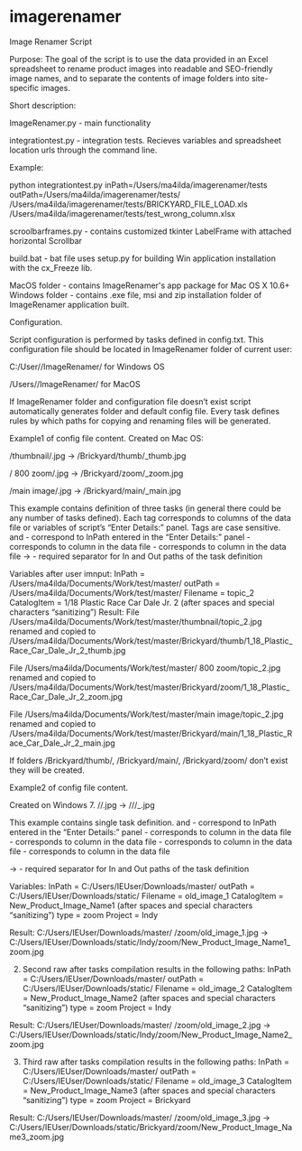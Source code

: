 imagerenamer
============

Image Renamer Script

Purpose: The goal of the script is to use the data provided in an Excel spreadsheet to rename product images into readable and SEO-friendly image names, and to separate the contents of image folders into site-specific images.


Short description:

ImageRenamer.py - main functionality

integrationtest.py - integration tests. Recieves variables and spreadsheet location urls through the command line. 

Example:

python integrationtest.py inPath=/Users/ma4ilda/imagerenamer/tests outPath=/Users/ma4ilda/imagerenamer/tests/ /Users/ma4ilda/imagerenamer/tests/BRICKYARD_FILE_LOAD.xls /Users/ma4ilda/imagerenamer/tests/test_wrong_column.xlsx

scroolbarframes.py - contains customized tkinter LabelFrame with attached horizontal Scrollbar

build.bat - bat file uses setup.py for building Win application installation with the cx_Freeze lib.

MacOS folder - contains ImageRenamer's app package for Mac OS X 10.6+
Windows folder - contains .exe file, msi and zip installation folder of ImageRenamer application built.

Configuration.

Script configuration is performed by tasks defined in config.txt. This configuration file should be located in ImageRenamer folder of current user:

C:/User/<current user folder>/ImageRenamer/ for Windows OS

/Users/<current user>/ImageRenamer/ for MacOS


If ImageRenamer folder and configuration file doesn’t exist script automatically generates folder and default config file.
Every task defines rules by which paths for copying and renaming files will be generated.

Example1 of config file content. Created on Mac OS:

<inPath>/thumbnail/<Filename>.jpg -> <outPath>/Brickyard/thumb/<CatalogItem>_thumb.jpg

<inPath>/ 800 zoom/<Filename>.jpg -> <outPath>/Brickyard/zoom/<CatalogItem>_zoom.jpg

<inPath>/main image/<Filename>.jpg -> <outPath>/Brickyard/main/<CatalogItem>_main.jpg

This example contains definition of three tasks (in general there could be any number of tasks defined). Each tag corresponds to columns of the data file or variables of script’s “Enter Details:” panel. Tags are case sensitive. 
<inPath> and <outPath>- correspond to InPath entered in the “Enter Details:” panel
<Filename> - corresponds to column in the data file
<CatalogItem> - corresponds to column in the data file
-> - required separator for In and Out paths of the task definition

Variables after user imnput:
InPath = /Users/ma4ilda/Documents/Work/test/master/
outPath = /Users/ma4ilda/Documents/Work/test/master/
Filename = topic_2
CatalogItem = 1/18 Plastic Race Car Dale Jr. 2 (after spaces and special characters “sanitizing”)
Result:
File /Users/ma4ilda/Documents/Work/test/master/thumbnail/topic_2.jpg renamed and copied to /Users/ma4ilda/Documents/Work/test/master/Brickyard/thumb/1_18_Plastic_Race_Car_Dale_Jr_2_thumb.jpg

File /Users/ma4ilda/Documents/Work/test/master/ 800 zoom/topic_2.jpg renamed and copied to /Users/ma4ilda/Documents/Work/test/master/Brickyard/zoom/1_18_Plastic_Race_Car_Dale_Jr_2_zoom.jpg

File /Users/ma4ilda/Documents/Work/test/master/main image/topic_2.jpg renamed and copied to /Users/ma4ilda/Documents/Work/test/master/Brickyard/main/1_18_Plastic_Race_Car_Dale_Jr_2_main.jpg

If folders /Brickyard/thumb/, /Brickyard/main/, /Brickyard/zoom/ don’t exist they will be created.

Example2 of config file content. 

Created on Windows 7.
<inPath>/<type>/<Filename>.jpg -> <outPath>/<Project>/<type>/<CatalogItem>_<type>.jpg

This example contains single task definition.
<inPath> and <outPath>- correspond to InPath entered in the “Enter Details:” panel
<Filename> - corresponds to column in the data file
<CatalogItem> - corresponds to column in the data file
<type> - corresponds to column in the data file
<Project> - corresponds to column in the data file

-> - required separator for In and Out paths of the task definition

Variables:
InPath = C:/Users/IEUser/Downloads/master/
outPath = C:/Users/IEUser/Downloads/static/
Filename = old_image_1
CatalogItem = New_Product_Image_Name1 (after spaces and special characters “sanitizing”)
type = zoom
Project = Indy


Result:
C:/Users/IEUser/Downloads/master/
/zoom/old_image_1.jpg -> C:/Users/IEUser/Downloads/static/Indy/zoom/New_Product_Image_Name1_zoom.jpg

2) Second raw after tasks compilation results in the following paths:
InPath = C:/Users/IEUser/Downloads/master/
outPath = C:/Users/IEUser/Downloads/static/
Filename = old_image_2
CatalogItem = New_Product_Image_Name2 (after spaces and special characters “sanitizing”)
type = zoom
Project = Indy

Result:
C:/Users/IEUser/Downloads/master/
/zoom/old_image_2.jpg -> C:/Users/IEUser/Downloads/static/Indy/zoom/New_Product_Image_Name2_zoom.jpg

3) Third raw after tasks compilation results in the following paths:
InPath = C:/Users/IEUser/Downloads/master/
outPath = C:/Users/IEUser/Downloads/static/
Filename = old_image_3
CatalogItem = New_Product_Image_Name3 (after spaces and special characters “sanitizing”)
type = zoom
Project = Brickyard

Result:
C:/Users/IEUser/Downloads/master/
/zoom/old_image_3.jpg -> C:/Users/IEUser/Downloads/static/Brickyard/zoom/New_Product_Image_Name3_zoom.jpg

